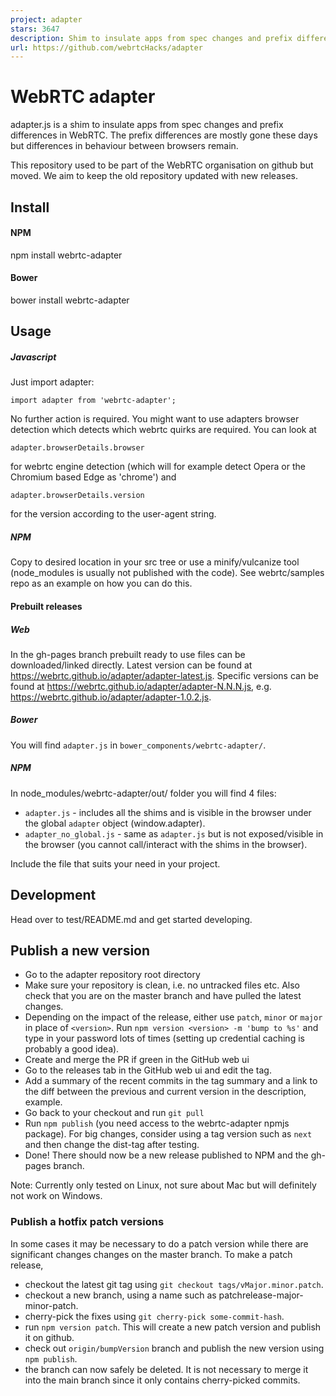 ```yaml
---
project: adapter
stars: 3647
description: Shim to insulate apps from spec changes and prefix differences. Latest adapter.js release:
url: https://github.com/webrtcHacks/adapter
---
```


WebRTC adapter
==============

adapter.js is a shim to insulate apps from spec changes and prefix differences in WebRTC. The prefix differences are mostly gone these days but differences in behaviour between browsers remain.

This repository used to be part of the WebRTC organisation on github but moved. We aim to keep the old repository updated with new releases.

Install
-------

#### NPM

npm install webrtc-adapter

#### Bower

bower install webrtc-adapter

Usage
-----

##### Javascript

Just import adapter:

```
import adapter from 'webrtc-adapter';
```

No further action is required. You might want to use adapters browser detection which detects which webrtc quirks are required. You can look at

```
adapter.browserDetails.browser
```

for webrtc engine detection (which will for example detect Opera or the Chromium based Edge as 'chrome') and

```
adapter.browserDetails.version
```

for the version according to the user-agent string.

##### NPM

Copy to desired location in your src tree or use a minify/vulcanize tool (node\_modules is usually not published with the code). See webrtc/samples repo as an example on how you can do this.

#### Prebuilt releases

##### Web

In the gh-pages branch prebuilt ready to use files can be downloaded/linked directly. Latest version can be found at https://webrtc.github.io/adapter/adapter-latest.js. Specific versions can be found at https://webrtc.github.io/adapter/adapter-N.N.N.js, e.g. https://webrtc.github.io/adapter/adapter-1.0.2.js.

##### Bower

You will find `adapter.js` in `bower_components/webrtc-adapter/`.

##### NPM

In node\_modules/webrtc-adapter/out/ folder you will find 4 files:

-   `adapter.js` - includes all the shims and is visible in the browser under the global `adapter` object (window.adapter).
-   `adapter_no_global.js` - same as `adapter.js` but is not exposed/visible in the browser (you cannot call/interact with the shims in the browser).

Include the file that suits your need in your project.

Development
-----------

Head over to test/README.md and get started developing.

Publish a new version
---------------------

-   Go to the adapter repository root directory
-   Make sure your repository is clean, i.e. no untracked files etc. Also check that you are on the master branch and have pulled the latest changes.
-   Depending on the impact of the release, either use `patch`, `minor` or `major` in place of `<version>`. Run `npm version <version> -m 'bump to %s'` and type in your password lots of times (setting up credential caching is probably a good idea).
-   Create and merge the PR if green in the GitHub web ui
-   Go to the releases tab in the GitHub web ui and edit the tag.
-   Add a summary of the recent commits in the tag summary and a link to the diff between the previous and current version in the description, example.
-   Go back to your checkout and run `git pull`
-   Run `npm publish` (you need access to the webrtc-adapter npmjs package). For big changes, consider using a tag version such as `next` and then change the dist-tag after testing.
-   Done! There should now be a new release published to NPM and the gh-pages branch.

Note: Currently only tested on Linux, not sure about Mac but will definitely not work on Windows.

### Publish a hotfix patch versions

In some cases it may be necessary to do a patch version while there are significant changes changes on the master branch. To make a patch release,

-   checkout the latest git tag using `git checkout tags/vMajor.minor.patch`.
-   checkout a new branch, using a name such as patchrelease-major-minor-patch.
-   cherry-pick the fixes using `git cherry-pick some-commit-hash`.
-   run `npm version patch`. This will create a new patch version and publish it on github.
-   check out `origin/bumpVersion` branch and publish the new version using `npm publish`.
-   the branch can now safely be deleted. It is not necessary to merge it into the main branch since it only contains cherry-picked commits.

